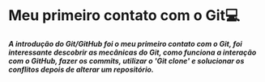 # Meu primeiro contato com o Git:computer:

##### A introdução do Git/GitHub foi o meu primeiro contato com o Git, foi interessante descobrir as mecânicas do Git, como funciona a interação com o GitHub, fazer os commits, utilizar o 'Git clone' e solucionar os conflitos depois de alterar um repositório.



